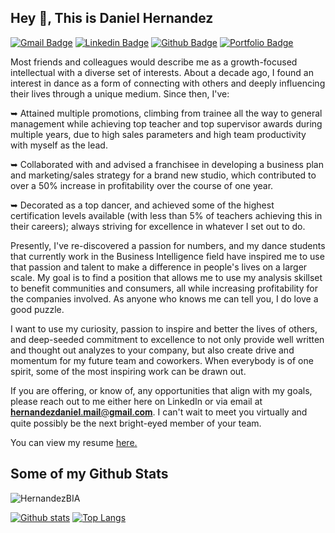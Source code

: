 ## Hey 👋, This is Daniel Hernandez
[![Gmail Badge](https://img.shields.io/badge/-hernandezdaniel.mail@gmail.com-c14438?style=flat&logo=Gmail&logoColor=white&link=mailto:hernandezdaniel.mail@gmail.com)](mailto:hernandezdaniel.mail@gmail.com) 
[![Linkedin Badge](https://img.shields.io/badge/-www.linkedin.com/in/danielhernandez-luna-0072b1?style=flat&logo=Linkedin&logoColor=white&link=https://www.linkedin.com/in/www.linkedin.com/in/danielhernandez-luna/)](https://www.linkedin.com/in/www.linkedin.com/in/danielhernandez-luna/) [![Github Badge](https://img.shields.io/badge/-HernandezBIA-grey?style=flat&logo=github&logoColor=white&link=https://github.com/HernandezBIA/)](https://www.github.com/HernandezBIA/) [![Portfolio Badge](https://img.shields.io/badge/portfolio-web-blue?style=flat&link=https://github.com/Hernandez-BIA/Portfolio.git/)](https://github.com/Hernandez-BIA/Portfolio.git/) <p align='left'>Most friends and colleagues would describe me as a growth-focused intellectual with a diverse set of interests. About a decade ago, I found an interest in dance as a form of connecting with others and deeply influencing their lives through a unique medium. Since then, I've:

 ➥ Attained multiple promotions, climbing from trainee all the way to general management while 
 achieving top teacher and top supervisor awards during multiple years, due to high sales parameters 
 and high team productivity with myself as the lead.

 ➥ Collaborated with and advised a franchisee in developing a business plan and marketing/sales 
 strategy for a brand new studio, which contributed to over a 50% increase in profitability over the 
 course of one year.

 ➥ Decorated as a top dancer, and achieved some of the highest certification levels available (with less 
 than 5% of teachers achieving this in their careers); always striving for excellence in whatever I set out to 
 do.

Presently, I've re-discovered a passion for numbers, and my dance students that currently work in the Business Intelligence field have inspired me to use that passion and talent to make a difference in people's lives on a larger scale. My goal is to find a position that allows me to use my analysis skillset to benefit communities and consumers, all while increasing profitability for the companies involved. As anyone who knows me can tell you, I do love a good puzzle. 

I want to use my curiosity, passion to inspire and better the lives of others, and deep-seeded commitment to excellence to not only provide well written and thought out analyzes to your company, but also create drive and momentum for my future team and coworkers. When everybody is of one spirit, some of the most inspiring work can be drawn out. 

If you are offering, or know of, any opportunities that align with my goals, please reach out to me either here on LinkedIn or via email at 𝐡𝐞𝐫𝐧𝐚𝐧𝐝𝐞𝐳𝐝𝐚𝐧𝐢𝐞𝐥.𝐦𝐚𝐢𝐥@𝐠𝐦𝐚𝐢𝐥.𝐜𝐨𝐦. I can't wait to meet you virtually and quite possibly be the next bright-eyed member of your team.</p><p align='left'> You can view my resume <a href='https://docs.google.com/document/d/1ioGMLdCFkXVXGN1iuwyjyqJXP3a179fQgt_OoBSDgrg/edit?usp=sharing ' target=_blank><u>here</u>.</a></p>
## Some of my Github Stats
<p align=left> <img src=https://komarev.com/ghpvc/?username=HernandezBIA alt=HernandezBIA /> </p>

[![Github stats](https://github-readme-stats.vercel.app/api?username=HernandezBIA&show_icons=true&include_all_commits=true)](https://github.com/HernandezBIA/github-readme-stats)
[![Top Langs](https://github-readme-stats.vercel.app/api/top-langs/?username=HernandezBIA&layout=compact)](https://github.com/HernandezBIA/github-readme-stats)
